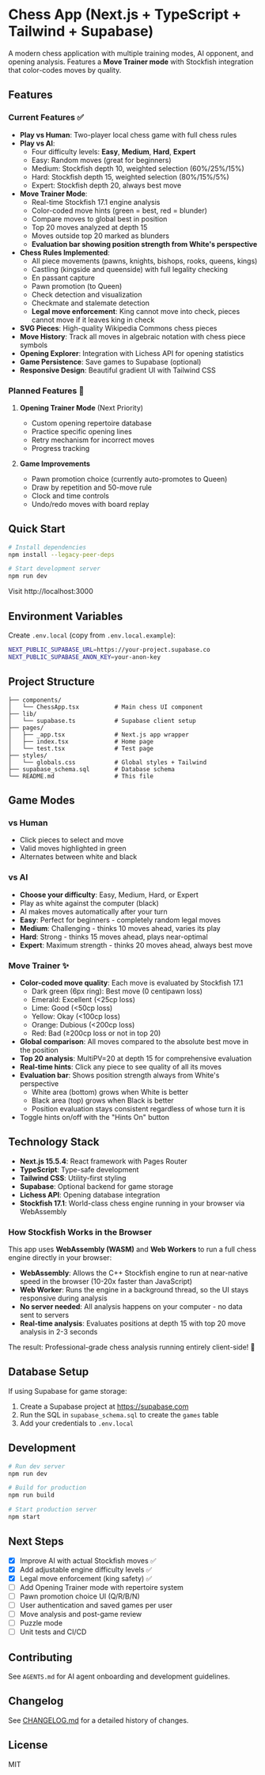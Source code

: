 # Chess App (Next.js + TypeScript + Tailwind + Supabase)

A modern chess application with multiple training modes, AI opponent, and opening analysis. Features a **Move Trainer mode** with Stockfish integration that color-codes moves by quality.

## Features

### Current Features ✅
- **Play vs Human**: Two-player local chess game with full chess rules
- **Play vs AI**: 
  - Four difficulty levels: **Easy**, **Medium**, **Hard**, **Expert**
  - Easy: Random moves (great for beginners)
  - Medium: Stockfish depth 10, weighted selection (60%/25%/15%)
  - Hard: Stockfish depth 15, weighted selection (80%/15%/5%)
  - Expert: Stockfish depth 20, always best move
- **Move Trainer Mode**: 
  - Real-time Stockfish 17.1 engine analysis
  - Color-coded move hints (green = best, red = blunder)
  - Compare moves to global best in position
  - Top 20 moves analyzed at depth 15
  - Moves outside top 20 marked as blunders
  - **Evaluation bar showing position strength from White's perspective**
- **Chess Rules Implemented**:
  - All piece movements (pawns, knights, bishops, rooks, queens, kings)
  - Castling (kingside and queenside) with full legality checking
  - En passant capture
  - Pawn promotion (to Queen)
  - Check detection and visualization
  - Checkmate and stalemate detection
  - **Legal move enforcement**: King cannot move into check, pieces cannot move if it leaves king in check
- **SVG Pieces**: High-quality Wikipedia Commons chess pieces
- **Move History**: Track all moves in algebraic notation with chess piece symbols
- **Opening Explorer**: Integration with Lichess API for opening statistics
- **Game Persistence**: Save games to Supabase (optional)
- **Responsive Design**: Beautiful gradient UI with Tailwind CSS

### Planned Features 🚧
1. **Opening Trainer Mode** (Next Priority)
   - Custom opening repertoire database
   - Practice specific opening lines
   - Retry mechanism for incorrect moves
   - Progress tracking

2. **Game Improvements**
   - Pawn promotion choice (currently auto-promotes to Queen)
   - Draw by repetition and 50-move rule
   - Clock and time controls
   - Undo/redo moves with board replay

## Quick Start

```bash
# Install dependencies
npm install --legacy-peer-deps

# Start development server
npm run dev
```

Visit http://localhost:3000

## Environment Variables

Create `.env.local` (copy from `.env.local.example`):

```bash
NEXT_PUBLIC_SUPABASE_URL=https://your-project.supabase.co
NEXT_PUBLIC_SUPABASE_ANON_KEY=your-anon-key
```

## Project Structure

```
├── components/
│   └── ChessApp.tsx          # Main chess UI component
├── lib/
│   └── supabase.ts           # Supabase client setup
├── pages/
│   ├── _app.tsx              # Next.js app wrapper
│   ├── index.tsx             # Home page
│   └── test.tsx              # Test page
├── styles/
│   └── globals.css           # Global styles + Tailwind
├── supabase_schema.sql       # Database schema
└── README.md                 # This file
```

## Game Modes

### vs Human
- Click pieces to select and move
- Valid moves highlighted in green
- Alternates between white and black

### vs AI
- **Choose your difficulty**: Easy, Medium, Hard, or Expert
- Play as white against the computer (black)
- AI makes moves automatically after your turn
- **Easy**: Perfect for beginners - completely random legal moves
- **Medium**: Challenging - thinks 10 moves ahead, varies its play
- **Hard**: Strong - thinks 15 moves ahead, plays near-optimal
- **Expert**: Maximum strength - thinks 20 moves ahead, always best move

### Move Trainer ✨
- **Color-coded move quality**: Each move is evaluated by Stockfish 17.1
  - Dark green (6px ring): Best move (0 centipawn loss)
  - Emerald: Excellent (<25cp loss)
  - Lime: Good (<50cp loss)
  - Yellow: Okay (<100cp loss)
  - Orange: Dubious (<200cp loss)
  - Red: Bad (≥200cp loss or not in top 20)
- **Global comparison**: All moves compared to the absolute best move in the position
- **Top 20 analysis**: MultiPV=20 at depth 15 for comprehensive evaluation
- **Real-time hints**: Click any piece to see quality of all its moves
- **Evaluation bar**: Shows position strength always from White's perspective
  - White area (bottom) grows when White is better
  - Black area (top) grows when Black is better
  - Position evaluation stays consistent regardless of whose turn it is
- Toggle hints on/off with the "Hints On" button

## Technology Stack

- **Next.js 15.5.4**: React framework with Pages Router
- **TypeScript**: Type-safe development
- **Tailwind CSS**: Utility-first styling
- **Supabase**: Optional backend for game storage
- **Lichess API**: Opening database integration
- **Stockfish 17.1**: World-class chess engine running in your browser via WebAssembly

### How Stockfish Works in the Browser

This app uses **WebAssembly (WASM)** and **Web Workers** to run a full chess engine directly in your browser:

- **WebAssembly**: Allows the C++ Stockfish engine to run at near-native speed in the browser (10-20x faster than JavaScript)
- **Web Worker**: Runs the engine in a background thread, so the UI stays responsive during analysis
- **No server needed**: All analysis happens on your computer - no data sent to servers
- **Real-time analysis**: Evaluates positions at depth 15 with top 20 move analysis in 2-3 seconds

The result: Professional-grade chess analysis running entirely client-side! 🚀

## Database Setup

If using Supabase for game storage:

1. Create a Supabase project at https://supabase.com
2. Run the SQL in `supabase_schema.sql` to create the `games` table
3. Add your credentials to `.env.local`

## Development

```bash
# Run dev server
npm run dev

# Build for production
npm run build

# Start production server
npm start
```

## Next Steps

- [x] Improve AI with actual Stockfish moves ✅
- [x] Add adjustable engine difficulty levels ✅
- [x] Legal move enforcement (king safety) ✅
- [ ] Add Opening Trainer mode with repertoire system
- [ ] Pawn promotion choice UI (Q/R/B/N)
- [ ] User authentication and saved games per user
- [ ] Move analysis and post-game review
- [ ] Puzzle mode
- [ ] Unit tests and CI/CD

## Contributing

See `AGENTS.md` for AI agent onboarding and development guidelines.

## Changelog

See [CHANGELOG.md](./CHANGELOG.md) for a detailed history of changes.

## License

MIT
